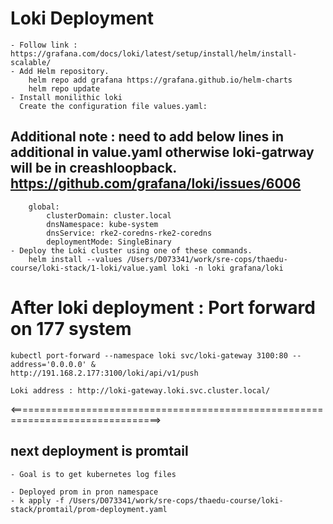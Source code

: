 # Loki Deployment 
    - Follow link : https://grafana.com/docs/loki/latest/setup/install/helm/install-scalable/
    - Add Helm repository.
        helm repo add grafana https://grafana.github.io/helm-charts
        helm repo update
    - Install monilithic loki
      Create the configuration file values.yaml:
## Additional note : need to add below lines in additional in value.yaml otherwise loki-gatrway will be in creashloopback. https://github.com/grafana/loki/issues/6006
        global:
            clusterDomain: cluster.local
            dnsNamespace: kube-system
            dnsService: rke2-coredns-rke2-coredns
            deploymentMode: SingleBinary
    - Deploy the Loki cluster using one of these commands.
        helm install --values /Users/D073341/work/sre-cops/thaedu-course/loki-stack/1-loki/value.yaml loki -n loki grafana/loki
# After loki deployment : Port forward on 177 system
    kubectl port-forward --namespace loki svc/loki-gateway 3100:80 --address='0.0.0.0' &
    http://191.168.2.177:3100/loki/api/v1/push

    Loki address : http://loki-gateway.loki.svc.cluster.local/

<================================================================================>
## next deployment is promtail
    - Goal is to get kubernetes log files

    - Deployed prom in pron namespace
    - k apply -f /Users/D073341/work/sre-cops/thaedu-course/loki-stack/promtail/prom-deployment.yaml

